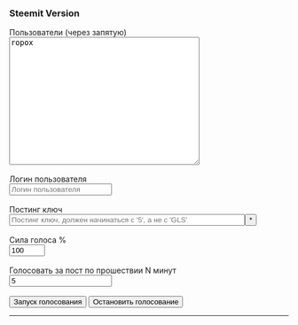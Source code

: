 <h3>Steemit Version</h3>

<style>

img {
    width:22px;
    float:left; 
     margin:0;
}
label { display: block; width: 400px; }
</style>          

          
<div id="options" class="login">
<div>
    <label>Пользователи (через запятую)<br>
    <textarea id="voteaccounts" required rows="15" cols="40" placeholder="Аккаунты за которые голосовать. Через запятую" onkeyup="showAccounts(this)">ropox</textarea></label>
    <br>
    <label>Логин пользователя<br>
    <input id="username" type="text" required class="text" name="username" placeholder="Логин пользователя"></label>
    <br>
    <label for="k">Постинг ключ</label>
    <input id="k" type="password" required class="text" name="password" placeholder="Постинг ключ, должен начинаться с '5', а не с 'GLS'" size="50"><button onclick="toggleKey()" title="Показать ключ">*</button><br>
    <br>
    <label>Сила голоса %<br>
    <input id="votepower" type="number" class="text" value="100" name="text" min="0" max="100" size="15" placeholder="Сила голоса %"></label>
    <br>
    <label>Голосовать за пост по прошествии N минут<br>
    <input id="delay" type="number" class="text" value="5" name="text" min="0" size="15" placeholder="Задержка мин."></label>
    <input id="debug" type="hidden" value="off"/>
</div>
<br>
<button onclick="startVoting()" class="signin">
Запуск голосования
</button>
<button onclick="stopVoting()" class="signin">
Остaновить голосование
</button>
<div id="progress"></div>
<hr>
</div>
<div id="accounts_view"></div>
<div id="nicedata"></div>


<script src="steem.min.js"></script>
<script src="votebot.js" onload="recoverData()"></script>
